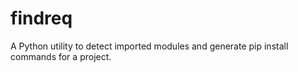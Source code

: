 # findreq

A Python utility to detect imported modules and generate pip install commands for a project.
